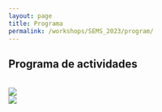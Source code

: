 ```yaml
---
layout: page
title: Programa
permalink: /workshops/SEMS_2023/program/
---
```


## Programa de actividades

<br>
<img src="{{site.baseurl}}/images/others/dia1_actividades.png" data-action="zoom">
<br>
<img src="{{site.baseurl}}/images/others/dia2_actividades.png" data-action="zoom">